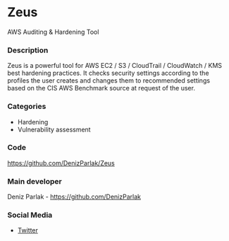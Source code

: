 # Zeus
AWS Auditing &amp; Hardening Tool

### Description

Zeus is a powerful tool for AWS EC2 / S3 / CloudTrail / CloudWatch / KMS best hardening practices. It checks security settings according to the profiles the user creates and changes them to recommended settings based on the CIS AWS Benchmark source at request of the user.

### Categories
* Hardening
* Vulnerability assessment

### Code 
https://github.com/DenizParlak/Zeus

### Main developer
 Deniz Parlak - https://github.com/DenizParlak
 
### Social Media
* [Twitter](https://www.twitter.com/_denizparlak)
